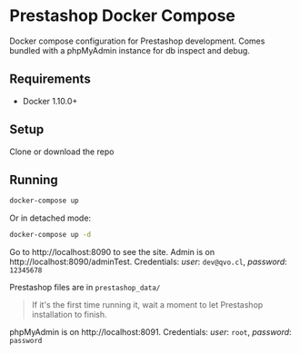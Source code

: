# Prestashop Docker Compose

Docker compose configuration for Prestashop development. Comes bundled with a phpMyAdmin instance for db inspect and debug.

## Requirements

- Docker 1.10.0+

## Setup

Clone or download the repo

## Running

```bash
docker-compose up
```

Or in detached mode:

```bash
docker-compose up -d
```

Go to http://localhost:8090 to see the site. Admin is on http://localhost:8090/adminTest. Credentials: *user*: `dev@qvo.cl`, *password*: `12345678`

Prestashop files are in `prestashop_data/`

> If it's the first time running it, wait a moment to let Prestashop installation to finish.

phpMyAdmin is on http://localhost:8091. Credentials: *user*: `root`, *password*: `password`
